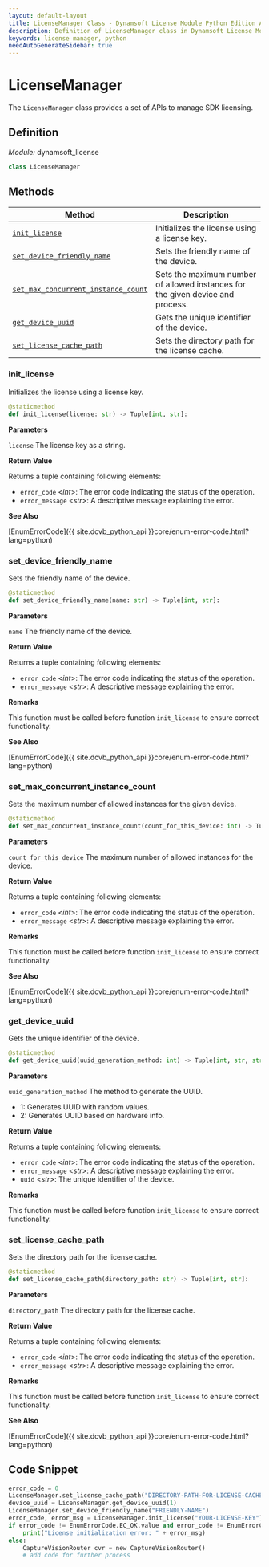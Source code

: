 ```yaml
---
layout: default-layout
title: LicenseManager Class - Dynamsoft License Module Python Edition API Reference
description: Definition of LicenseManager class in Dynamsoft License Module Python Edition.
keywords: license manager, python
needAutoGenerateSidebar: true
---
```


# LicenseManager

The `LicenseManager` class provides a set of APIs to manage SDK licensing.

## Definition

*Module:* dynamsoft_license

```python
class LicenseManager
```

## Methods

| Method               | Description |
|----------------------|-------------|
| [`init_license`](#init_license) | Initializes the license using a license key. |
| [`set_device_friendly_name`](#set_device_friendly_name) | Sets the friendly name of the device. |
| [`set_max_concurrent_instance_count`](#set_max_concurrent_instance_count) | Sets the maximum number of allowed instances for the given device and process. |
| [`get_device_uuid`](#get_device_uuid) | Gets the unique identifier of the device. |
| [`set_license_cache_path`](#set_license_cache_path) | Sets the directory path for the license cache. |

### init_license

Initializes the license using a license key.

```python
@staticmethod
def init_license(license: str) -> Tuple[int, str]:
```

**Parameters**

`license` The license key as a string.

**Return Value**

Returns a tuple containing following elements:
- `error_code` <*int*>: The error code indicating the status of the operation.
- `error_message` <*str*>: A descriptive message explaining the error.

**See Also**

[EnumErrorCode]({{ site.dcvb_python_api }}core/enum-error-code.html?lang=python)

### set_device_friendly_name

Sets the friendly name of the device.

```python
@staticmethod
def set_device_friendly_name(name: str) -> Tuple[int, str]:
```

**Parameters**

`name` The friendly name of the device.

**Return Value**

Returns a tuple containing following elements:
- `error_code` <*int*>: The error code indicating the status of the operation.
- `error_message` <*str*>: A descriptive message explaining the error.

**Remarks**

This function must be called before function `init_license` to ensure correct functionality.

**See Also**

[EnumErrorCode]({{ site.dcvb_python_api }}core/enum-error-code.html?lang=python)

### set_max_concurrent_instance_count

Sets the maximum number of allowed instances for the given device.

```python
@staticmethod
def set_max_concurrent_instance_count(count_for_this_device: int) -> Tuple[int, str]:
```

**Parameters**

`count_for_this_device` The maximum number of allowed instances for the device.

**Return Value**

Returns a tuple containing following elements:
- `error_code` <*int*>: The error code indicating the status of the operation.
- `error_message` <*str*>: A descriptive message explaining the error.

**Remarks**

This function must be called before function `init_license` to ensure correct functionality.

**See Also**

[EnumErrorCode]({{ site.dcvb_python_api }}core/enum-error-code.html?lang=python)

### get_device_uuid

Gets the unique identifier of the device.

```python
@staticmethod
def get_device_uuid(uuid_generation_method: int) -> Tuple[int, str, str]:
```

**Parameters**

`uuid_generation_method` The method to generate the UUID.

- 1: Generates UUID with random values.
- 2: Generates UUID based on hardware info.

**Return Value**

Returns a tuple containing following elements:
- `error_code` <*int*>: The error code indicating the status of the operation.
- `error_message` <*str*>: A descriptive message explaining the error.
- `uuid` <*str*>: The unique identifier of the device.

**Remarks**

This function must be called before function `init_license` to ensure correct functionality.

### set_license_cache_path

Sets the directory path for the license cache.

```python
@staticmethod
def set_license_cache_path(directory_path: str) -> Tuple[int, str]:
```

**Parameters**

`directory_path` The directory path for the license cache.

**Return Value**

Returns a tuple containing following elements:
- `error_code` <*int*>: The error code indicating the status of the operation.
- `error_message` <*str*>: A descriptive message explaining the error.

**Remarks**

This function must be called before function `init_license` to ensure correct functionality.

**See Also**

[EnumErrorCode]({{ site.dcvb_python_api }}core/enum-error-code.html?lang=python)

## Code Snippet

```python
error_code = 0
LicenseManager.set_license_cache_path("DIRECTORY-PATH-FOR-LICENSE-CACHE")
device_uuid = LicenseManager.get_device_uuid(1)
LicenseManager.set_device_friendly_name("FRIENDLY-NAME")
error_code, error_msg = LicenseManager.init_license("YOUR-LICENSE-KEY")
if error_code != EnumErrorCode.EC_OK.value and error_code != EnumErrorCode.EC_LICENSE_CACHE_USED.value:
    print("License initialization error: " + error_msg)
else:
    CaptureVisionRouter cvr = new CaptureVisionRouter()
    # add code for further process
```
